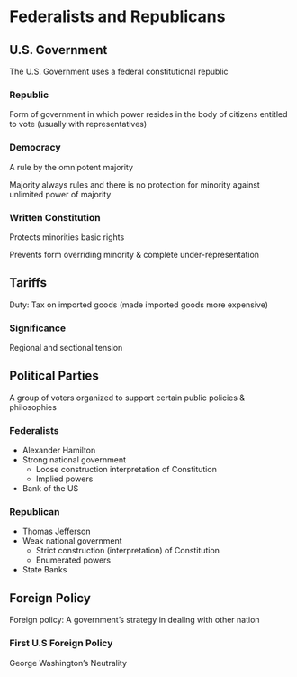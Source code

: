 # Federalists and Republicans

## U.S. Government

The U.S. Government uses a federal constitutional republic

### Republic

Form of government in which power resides in the body of citizens entitled to vote (usually with representatives)

### Democracy

A rule by the omnipotent majority

Majority always rules and there is no protection for minority against unlimited power of majority

### Written Constitution

Protects minorities basic rights

Prevents form overriding minority & complete under-representation

## Tariffs

Duty: Tax on imported goods (made imported goods more expensive)

### Significance

Regional and sectional tension

## Political Parties

A group of voters organized to support certain public policies & philosophies

### Federalists

- Alexander Hamilton
- Strong national government
    - Loose construction interpretation of Constitution
    - Implied powers
- Bank of the US

### Republican

- Thomas Jefferson
- Weak national government
    - Strict construction (interpretation) of Constitution
    - Enumerated powers
- State Banks

## Foreign Policy

Foreign policy: A government’s strategy in dealing with other nation

### First U.S Foreign Policy

George Washington’s Neutrality